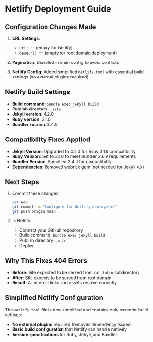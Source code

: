 # Netlify Deployment Guide

## Configuration Changes Made

1. **URL Settings**: 
   - `url: ""` (empty for Netlify)
   - `baseurl: ""` (empty for root domain deployment)

2. **Pagination**: Disabled in main config to avoid conflicts

3. **Netlify Config**: Added simplified `netlify.toml` with essential build settings (no external plugins required)

## Netlify Build Settings

- **Build command**: `bundle exec jekyll build`
- **Publish directory**: `_site`
- **Jekyll version**: 4.2.0
- **Ruby version**: 3.1.0
- **Bundler version**: 2.4.0

## Compatibility Fixes Applied

- **Jekyll Version**: Upgraded to 4.2.0 for Ruby 3.1.0 compatibility
- **Ruby Version**: Set to 3.1.0 to meet Bundler 2.6.9 requirements
- **Bundler Version**: Specified 2.4.0 for compatibility
- **Dependencies**: Removed webrick gem (not needed for Jekyll 4.x)

## Next Steps

1. Commit these changes:
   ```bash
   git add .
   git commit -m "Configure for Netlify deployment"
   git push origin main
   ```

2. In Netlify:
   - Connect your GitHub repository
   - Build command: `bundle exec jekyll build`
   - Publish directory: `_site`
   - Deploy!

## Why This Fixes 404 Errors

- **Before**: Site expected to be served from `/al-folio` subdirectory
- **After**: Site expects to be served from root domain
- **Result**: All internal links and assets resolve correctly

## Simplified Netlify Configuration

The `netlify.toml` file is now simplified and contains only essential build settings:
- **No external plugins** required (removes dependency issues)
- **Basic build configuration** that Netlify can handle natively
- **Version specifications** for Ruby, Jekyll, and Bundler 